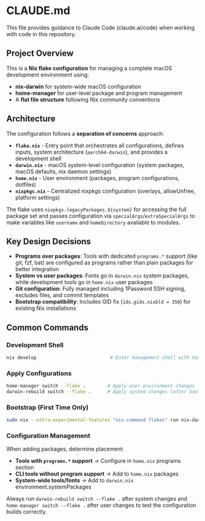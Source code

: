 # CLAUDE.md

This file provides guidance to Claude Code (claude.ai/code) when working with code in this repository.

## Project Overview

This is a **Nix flake configuration** for managing a complete macOS development environment using:
- **nix-darwin** for system-wide macOS configuration
- **home-manager** for user-level package and program management
- A **flat file structure** following Nix community conventions

## Architecture

The configuration follows a **separation of concerns** approach:

- **`flake.nix`** - Entry point that orchestrates all configurations, defines inputs, system architecture (`aarch64-darwin`), and provides a development shell
- **`darwin.nix`** - macOS system-level configuration (system packages, macOS defaults, nix daemon settings)
- **`home.nix`** - User environment (packages, program configurations, dotfiles)
- **`nixpkgs.nix`** - Centralized nixpkgs configuration (overlays, allowUnfree, platform settings)

The flake uses `nixpkgs.legacyPackages.${system}` for accessing the full package set and passes configuration via `specialArgs`/`extraSpecialArgs` to make variables like `username` and `homeDirectory` available to modules.

## Key Design Decisions

- **Programs over packages**: Tools with dedicated `programs.*` support (like git, fzf, bat) are configured as programs rather than plain packages for better integration
- **System vs user packages**: Fonts go in `darwin.nix` system packages, while development tools go in `home.nix` user packages
- **Git configuration**: Fully managed including 1Password SSH signing, excludes files, and commit templates
- **Bootstrap compatibility**: Includes GID fix (`ids.gids.nixbld = 350`) for existing Nix installations

## Common Commands

### Development Shell
```bash
nix develop                           # Enter management shell with home-manager available
```

### Apply Configurations
```bash
home-manager switch --flake .        # Apply user environment changes
darwin-rebuild switch --flake .      # Apply system changes (after bootstrap)
```

### Bootstrap (First Time Only)
```bash
sudo nix --extra-experimental-features "nix-command flakes" run nix-darwin -- switch --flake .#default
```

### Configuration Management
When adding packages, determine placement:
- **Tools with `programs.*` support** → Configure in `home.nix` programs section
- **CLI tools without program support** → Add to `home.nix` packages
- **System-wide tools/fonts** → Add to `darwin.nix` environment.systemPackages

Always run `darwin-rebuild switch --flake .` after system changes and `home-manager switch --flake .` after user changes to test the configuration builds correctly.